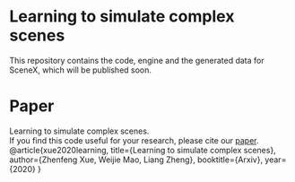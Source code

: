 # Learning to simulate complex scenes
This repository contains the code, engine and the generated data for SceneX, which will be published soon.  
# Paper
Learning to simulate complex scenes.  
If you find this code useful for your research, please cite our [paper](https://arxiv.org/abs/2006.14611?context=cs.CV).  
@article{xue2020learning,
  title={Learning to simulate complex scenes},
  author={Zhenfeng Xue, Weijie Mao, Liang Zheng},
  booktitle={Arxiv},
  year={2020}
}
